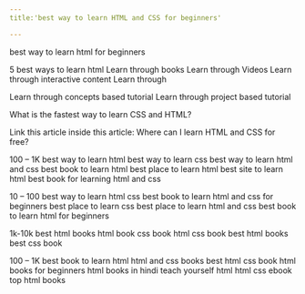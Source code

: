 ```yaml
---
title:'best way to learn HTML and CSS for beginners'

---
```


best way to learn html for beginners

5 best ways to learn html
Learn through books
Learn through Videos
Learn through interactive content
Learn through 

Learn through concepts based tutorial
Learn through project based tutorial



What is the fastest way to learn CSS and HTML?




Link this article inside this article:
Where can I learn HTML and CSS for free?

100 – 1K
best way to learn html
best way to learn css
best way to learn html and css
best book to learn html
best place to learn html
best site to learn html
best book for learning html and css

10 – 100
best way to learn html css
best book to learn html and css for beginners
best place to learn css
best place to learn html and css
best book to learn html for beginners


1k-10k
best html books
html book
css book
html css book
best html books
best css book



100 – 1K
best book to learn html
html and css books
best html css book
html books for beginners
html books in hindi
teach yourself html
html css ebook
top html books

